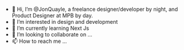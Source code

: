 - 👋 Hi, I’m @JonQuayle, a freelance designer/developer by night, and Product Designer at MPB by day.
- 👀 I’m interested in design and development
- 🌱 I’m currently learning Next Js
- 💞️ I’m looking to collaborate on ...
- 📫 How to reach me ...

<!---
JonQuayle/JonQuayle is a ✨ special ✨ repository because its `README.md` (this file) appears on your GitHub profile.
You can click the Preview link to take a look at your changes.
--->
